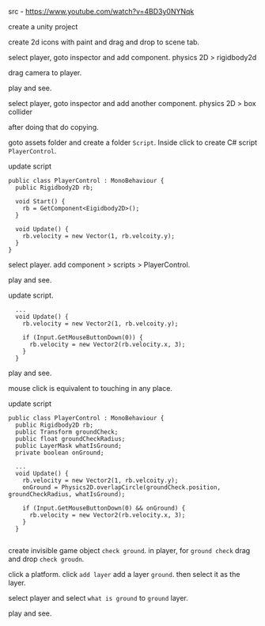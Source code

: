 src - https://www.youtube.com/watch?v=4BD3y0NYNqk

create a unity project

create 2d icons with paint and drag and drop to scene tab. 

select player, goto inspector and add component. physics 2D > rigidbody2d

drag camera to player.

play and see.

select player, goto inspector and add another component. physics 2D > box collider

after doing that do copying.

goto assets folder and create a folder `Script`. Inside click to create C# script `PlayerControl`.

update script
```
public class PlayerControl : MonoBehaviour {
  public Rigidbody2D rb;
  
  void Start() {
    rb = GetComponent<Eigidbody2D>();
  }
  
  void Update() {
    rb.velocity = new Vector(1, rb.velcoity.y);
  }
}
```
select player. add component > scripts > PlayerControl.

play and see. 

update script.
```
  ...
  void Update() {
    rb.velocity = new Vector2(1, rb.velcoity.y);
    
    if (Input.GetMouseButtonDown(0)) {
      rb.velocity = new Vector2(rb.velocity.x, 3);
    }
  }
```
play and see. 

mouse click is equivalent to touching in any place.

update script
```
public class PlayerControl : MonoBehaviour {
  public Rigidbody2D rb;
  public Transform groundCheck;
  public float groundCheckRadius;
  public LayerMask whatIsGround;
  private boolean onGround;
  
  ...
  void Update() {
    rb.velocity = new Vector2(1, rb.velcoity.y);
    onGround = Physics2D.overlapCircle(groundCheck.position, groundCheckRadius, whatIsGround);
    
    if (Input.GetMouseButtonDown(0) && onGround) {
      rb.velocity = new Vector2(rb.velocity.x, 3);
    }
  }
  
```

create invisible game object `check ground`.
in player, for `ground check` drag and drop `check groudn`.

click a platform. click `add layer` add a layer `ground`. then select it as the layer. 

select player and select `what is ground` to `ground` layer. 

play and see. 
